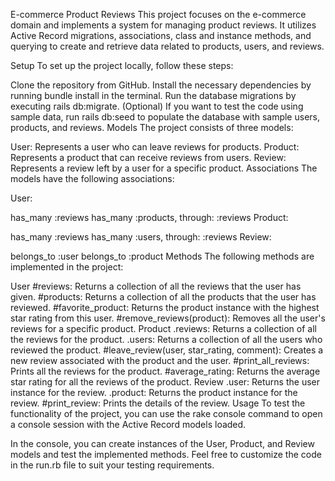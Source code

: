 E-commerce Product Reviews
This project focuses on the e-commerce domain and implements a system for managing product reviews. It utilizes Active Record migrations, associations, class and instance methods, and querying to create and retrieve data related to products, users, and reviews.

Setup
To set up the project locally, follow these steps:

Clone the repository from GitHub.
Install the necessary dependencies by running bundle install in the terminal.
Run the database migrations by executing rails db:migrate.
(Optional) If you want to test the code using sample data, run rails db:seed to populate the database with sample users, products, and reviews.
Models
The project consists of three models:

User: Represents a user who can leave reviews for products.
Product: Represents a product that can receive reviews from users.
Review: Represents a review left by a user for a specific product.
Associations
The models have the following associations:

User:

has_many :reviews
has_many :products, through: :reviews
Product:

has_many :reviews
has_many :users, through: :reviews
Review:

belongs_to :user
belongs_to :product
Methods
The following methods are implemented in the project:

User
#reviews: Returns a collection of all the reviews that the user has given.
#products: Returns a collection of all the products that the user has reviewed.
#favorite_product: Returns the product instance with the highest star rating from this user.
#remove_reviews(product): Removes all the user's reviews for a specific product.
Product
.reviews: Returns a collection of all the reviews for the product.
.users: Returns a collection of all the users who reviewed the product.
#leave_review(user, star_rating, comment): Creates a new review associated with the product and the user.
#print_all_reviews: Prints all the reviews for the product.
#average_rating: Returns the average star rating for all the reviews of the product.
Review
.user: Returns the user instance for the review.
.product: Returns the product instance for the review.
#print_review: Prints the details of the review.
Usage
To test the functionality of the project, you can use the rake console command to open a console session with the Active Record models loaded.

In the console, you can create instances of the User, Product, and Review models and test the implemented methods. Feel free to customize the code in the run.rb file to suit your testing requirements.